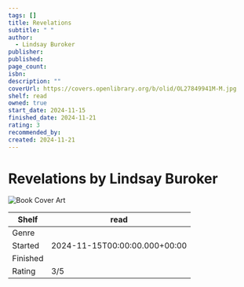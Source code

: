 ```yaml
---
tags: []
title: Revelations
subtitle: " "
author:
  - Lindsay Buroker
publisher: 
published: 
page_count: 
isbn: 
description: ""
coverUrl: https://covers.openlibrary.org/b/olid/OL27849941M-M.jpg
shelf: read
owned: true
start_date: 2024-11-15
finished_date: 2024-11-21
rating: 3
recommended_by: 
created: 2024-11-21
---
```


# Revelations by Lindsay Buroker

![Book Cover Art](https://covers.openlibrary.org/b/olid/OL27849941M-M.jpg)

| Shelf | read |
| --- | --- |
| Genre |  |
| Started | 2024-11-15T00:00:00.000+00:00 |
| Finished |  |
| Rating | 3/5 |

